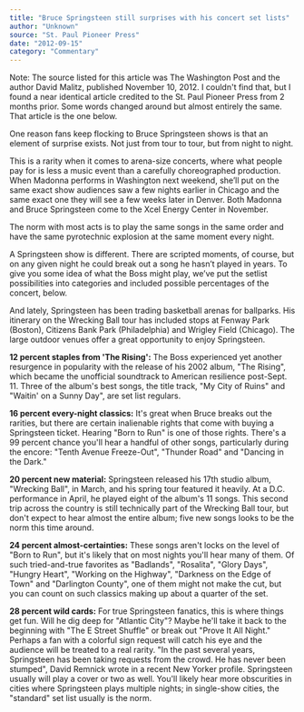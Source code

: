 ```yaml
---
title: "Bruce Springsteen still surprises with his concert set lists"
author: "Unknown"
source: "St. Paul Pioneer Press"
date: "2012-09-15"
category: "Commentary"
---
```


Note: The source listed for this article was The Washington Post and the author David Malitz, published November 10, 2012. I couldn't find that, but I found a near identical article credited to the St. Paul Pioneer Press from 2 months prior. Some words changed around but almost entirely the same. That article is the one below.

One reason fans keep flocking to Bruce Springsteen shows is that an element of surprise exists. Not just from tour to tour, but from night to night.

This is a rarity when it comes to arena-size concerts, where what people pay for is less a music event than a carefully choreographed production. When Madonna performs in Washington next weekend, she’ll put on the same exact show audiences saw a few nights earlier in Chicago and the same exact one they will see a few weeks later in Denver. Both Madonna and Bruce Springsteen come to the Xcel Energy Center in November.

The norm with most acts is to play the same songs in the same order and have the same pyrotechnic explosion at the same moment every night.

A Springsteen show is different. There are scripted moments, of course, but on any given night he could break out a song he hasn’t played in years. To give you some idea of what the Boss might play, we’ve put the setlist possibilities into categories and included possible percentages of the concert, below.

And lately, Springsteen has been trading basketball arenas for ballparks. His itinerary on the Wrecking Ball tour has included stops at Fenway Park (Boston), Citizens Bank Park (Philadelphia) and Wrigley Field (Chicago). The large outdoor venues offer a great opportunity to enjoy Springsteen.

**12 percent staples from 'The Rising':**
The Boss experienced yet another resurgence in popularity with the release of his 2002 album, "The Rising", which became the unofficial soundtrack to American resilience post-Sept. 11. Three of the album's best songs, the title track, "My City of Ruins" and "Waitin' on a Sunny Day", are set list regulars.

**16 percent every-night classics:**
It's great when Bruce breaks out the rarities, but there are certain inalienable rights that come with buying a Springsteen ticket. Hearing "Born to Run" is one of those rights. There's a 99 percent chance you'll hear a handful of other songs, particularly during the encore: "Tenth Avenue Freeze-Out", "Thunder Road" and "Dancing in the Dark."

**20 percent new material:**
Springsteen released his 17th studio album, "Wrecking Ball", in March, and his spring tour featured it heavily. At a D.C. performance in April, he played eight of the album's 11 songs. This second trip across the country is still technically part of the Wrecking Ball tour, but don't expect to hear almost the entire album; five new songs looks to be the norm this time around.

**24 percent almost-certainties:**
These songs aren't locks on the level of "Born to Run", but it's likely that on most nights you'll hear many of them. Of such tried-and-true favorites as "Badlands", "Rosalita", "Glory Days", "Hungry Heart", "Working on the Highway", "Darkness on the Edge of Town" and "Darlington County", one of them might not make the cut, but you can count on such classics making up about a quarter of the set.

**28 percent wild cards:**
For true Springsteen fanatics, this is where things get fun. Will he dig deep for "Atlantic City"? Maybe he'll take it back to the beginning with "The E Street Shuffle" or break out "Prove It All Night." Perhaps a fan with a colorful sign request will catch his eye and the audience will be treated to a real rarity. "In the past several years, Springsteen has been taking requests from the crowd. He has never been stumped", David Remnick wrote in a recent New Yorker profile. Springsteen usually will play a cover or two as well. You'll likely hear more obscurities in cities where Springsteen plays multiple nights; in single-show cities, the "standard" set list usually is the norm.
